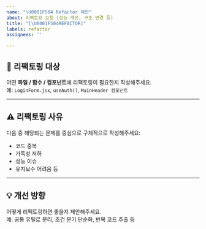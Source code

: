```yaml
---
name: "\U0001F504 Refactor 제안"
about: 리팩토링 요청 (성능 개선, 구조 변경 등)
title: "[\U0001F504REFACTOR]"
labels: refactor
assignees: ''

---
```


## 🧩 리팩토링 대상

어떤 **파일 / 함수 / 컴포넌트**에 리팩토링이 필요한지 작성해주세요.  
예: `LoginForm.jsx`, `useAuth()`, `MainHeader 컴포넌트`

---

## ⚠️ 리팩토링 사유

다음 중 해당되는 문제를 중심으로 구체적으로 작성해주세요:
- 코드 중복
- 가독성 저하
- 성능 이슈
- 유지보수 어려움 등

---

## 💡 개선 방향

어떻게 리팩토링하면 좋을지 제안해주세요.  
예: 공통 유틸로 분리, 조건 분기 단순화, 반복 코드 추출 등
